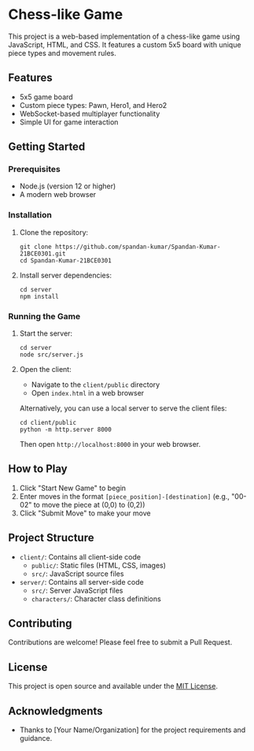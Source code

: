 # Chess-like Game

This project is a web-based implementation of a chess-like game using JavaScript, HTML, and CSS. It features a custom 5x5 board with unique piece types and movement rules.

## Features

- 5x5 game board
- Custom piece types: Pawn, Hero1, and Hero2
- WebSocket-based multiplayer functionality
- Simple UI for game interaction

## Getting Started

### Prerequisites

- Node.js (version 12 or higher)
- A modern web browser

### Installation

1. Clone the repository:
   ```
   git clone https://github.com/spandan-kumar/Spandan-Kumar-21BCE0301.git
   cd Spandan-Kumar-21BCE0301
   ```

2. Install server dependencies:
   ```
   cd server
   npm install
   ```

### Running the Game

1. Start the server:
   ```
   cd server
   node src/server.js
   ```

2. Open the client:
   - Navigate to the `client/public` directory
   - Open `index.html` in a web browser

   Alternatively, you can use a local server to serve the client files:
   ```
   cd client/public
   python -m http.server 8000
   ```
   Then open `http://localhost:8000` in your web browser.

## How to Play

1. Click "Start New Game" to begin
2. Enter moves in the format `[piece_position]-[destination]` (e.g., "00-02" to move the piece at (0,0) to (0,2))
3. Click "Submit Move" to make your move

## Project Structure

- `client/`: Contains all client-side code
  - `public/`: Static files (HTML, CSS, images)
  - `src/`: JavaScript source files
- `server/`: Contains all server-side code
  - `src/`: Server JavaScript files
  - `characters/`: Character class definitions

## Contributing

Contributions are welcome! Please feel free to submit a Pull Request.

## License

This project is open source and available under the [MIT License](LICENSE).

## Acknowledgments

- Thanks to [Your Name/Organization] for the project requirements and guidance.
